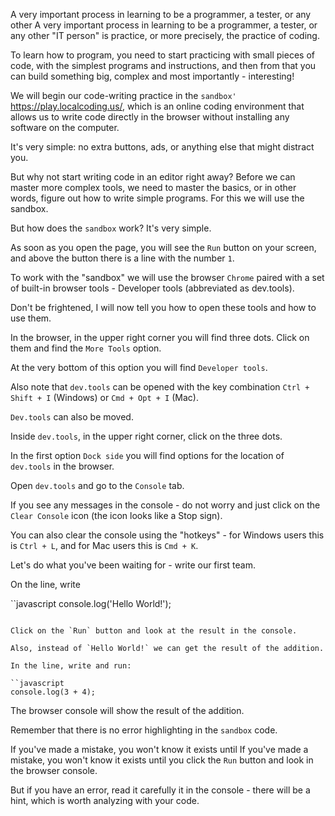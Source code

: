 A very important process in learning to be a programmer, a tester, or any other
A very important process in learning to be a programmer, a tester, or any other "IT person" is practice, or more precisely, the practice of coding.


To learn how to program, you need to start practicing with small pieces of code, with the simplest programs and instructions, and then from that you can build something big, complex and most importantly - interesting!

We will begin our code-writing practice in the `sandbox'` <https://play.localcoding.us/>, which is an online coding environment that allows us to write code directly in the browser without installing any software on the computer.

It's very simple: no extra buttons, ads, or anything else that might distract you.


But why not start writing code in an editor right away? Before we can master more complex tools, we need to master the basics, or in other words, figure out how to write simple programs. For this we will use the sandbox.


But how does the `sandbox` work? It's very simple.

As soon as you open the page, you will see the `Run` button on your screen, and above the button there is a line with the number `1`.

To work with the "sandbox" we will use the browser `Chrome` paired with a set of built-in browser tools - Developer tools (abbreviated as dev.tools).

Don't be frightened, I will now tell you how to open these tools and how to use them.

In the browser, in the upper right corner you will find three dots. Click on them and find the `More Tools` option.

At the very bottom of this option you will find `Developer tools`.

Also note that `dev.tools` can be opened with the key combination `Ctrl + Shift + I` (Windows) or `Cmd + Opt + I` (Mac).

`Dev.tools` can also be moved. 

Inside `dev.tools`, in the upper right corner, click on the three dots.

In the first option `Dock side` you will find options for the location of `dev.tools` in the browser.

Open `dev.tools` and go to the `Console` tab.

If you see any messages in the console - do not worry and just click on the `Clear Console` icon (the icon looks like a Stop sign).

You can also clear the console using the "hotkeys" - for Windows users this is `Ctrl + L`, and for Mac users this is `Cmd + K`.

Let's do what you've been waiting for - write our first team.

On the line, write

``javascript
console.log('Hello World!'); 
```

Click on the `Run` button and look at the result in the console.

Also, instead of `Hello World!` we can get the result of the addition.

In the line, write and run:

``javascript
console.log(3 + 4); 
```

The browser console will show the result of the addition.

Remember that there is no error highlighting in the `sandbox` code.

If you've made a mistake, you won't know it exists until
If you've made a mistake, you won't know it exists until you click the `Run` button and look in the browser console.

But if you have an error, read it carefully
it in the console - there will be a hint, which is worth analyzing with your code.